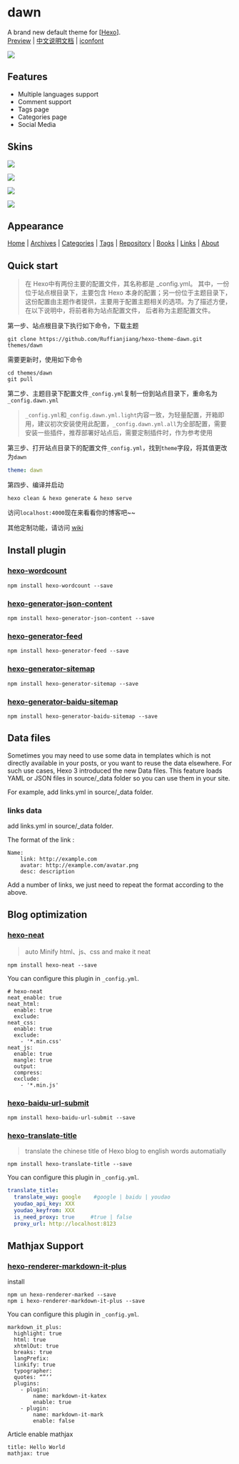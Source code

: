 # dawn

A brand new default theme for [[Hexo](https://hexo.io)].  
[Preview](http://Ruffianjiang.github.io/) | [中文说明文档](README.cn.md) | [iconfont](http://blog.cofess.com/hexo-theme-pure/iconfont/demo_fontclass.html)

![](_doc/images/dawn.png)

## Features

- Multiple languages support
- Comment support
- Tags page
- Categories page
- Social Media

## Skins

![](_doc/images/dawn-theme-black.png)

![](_doc/images/dawn-theme-blue.png)

![](_doc/images/dawn-theme-green.png)

![](_doc/images/dawn-theme-purple.png)

## Appearance

[Home](http://Ruffianjiang.github.io/) |
[Archives](http://Ruffianjiang.github.io/archives/) |
[Categories](http://Ruffianjiang.github.io/categories/) |
[Tags](http://Ruffianjiang.github.io/tags/) |
[Repository](http://Ruffianjiang.github.io/repository/) |
[Books](http://Ruffianjiang.github.io/books/) |
[Links](http://Ruffianjiang.github.io/links/) |
[About](http://Ruffianjiang.github.io/about/)

## Quick start
> 在 Hexo中有两份主要的配置文件，其名称都是 _config.yml。 其中，一份位于站点根目录下，主要包含 Hexo 本身的配置；另一份位于主题目录下，这份配置由主题作者提供，主要用于配置主题相关的选项。为了描述方便，在以下说明中，将前者称为站点配置文件， 后者称为主题配置文件。

第一步、站点根目录下执行如下命令，下载主题
```shell
git clone https://github.com/Ruffianjiang/hexo-theme-dawn.git themes/dawn
```

需要更新时，使用如下命令
```shell
cd themes/dawn
git pull
```

第二步、主题目录下配置文件`_config.yml`复制一份到站点目录下，重命名为`_config.dawn.yml`
> `_config.yml`和`_config.dawn.yml.light`内容一致，为轻量配置，开箱即用，建议初次安装使用此配置，`_config.dawn.yml.all`为全部配置，需要安装一些插件，推荐部署好站点后，需要定制插件时，作为参考使用

第三步、打开站点目录下的配置文件`_config.yml`，找到`theme`字段，将其值更改为`dawn`
```yaml
theme: dawn
```

第四步、编译并启动
```shell
hexo clean & hexo generate & hexo serve
```

访问`localhost:4000`现在来看看你的博客吧~~

其他定制功能，请访问 [wiki](https://github.com/Ruffianjiang/hexo-theme-dawn/wiki)



## Install plugin

### [hexo-wordcount](https://github.com/willin/hexo-wordcount)

```
npm install hexo-wordcount --save
```
### [hexo-generator-json-content](https://github.com/alexbruno/hexo-generator-json-content)

```
npm install hexo-generator-json-content --save
```
### [hexo-generator-feed](https://github.com/hexojs/hexo-generator-feed)

```
npm install hexo-generator-feed --save
```
### [hexo-generator-sitemap](https://github.com/hexojs/hexo-generator-sitemap)

```
npm install hexo-generator-sitemap --save
```
### [hexo-generator-baidu-sitemap](https://github.com/coneycode/hexo-generator-baidu-sitemap)

```
npm install hexo-generator-baidu-sitemap --save
```
## Data files
Sometimes you may need to use some data in templates which is not directly available in your posts, or you want to reuse the data elsewhere. For such use cases, Hexo 3 introduced the new Data files. This feature loads YAML or JSON files in source/_data folder so you can use them in your site.

For example, add links.yml in source/_data folder.

### links data

add links.yml in source/_data folder.

The format of the link :

```
Name:
    link: http://example.com
    avatar: http://example.com/avatar.png
    desc: description
```
Add a number of links, we just need to repeat the format according to the above.

## Blog optimization

### [hexo-neat](https://github.com/rozbo/hexo-neat)

> auto Minify html、js、css and make it neat

```
npm install hexo-neat --save
```

You can configure this plugin in `_config.yml`.

```
# hexo-neat
neat_enable: true
neat_html:
  enable: true
  exclude:  
neat_css:
  enable: true
  exclude:
    - '*.min.css'
neat_js:
  enable: true
  mangle: true
  output:
  compress:
  exclude:
    - '*.min.js' 
```

### [hexo-baidu-url-submit](https://github.com/huiwang/hexo-baidu-url-submit)

```
npm install hexo-baidu-url-submit --save
```

### [hexo-translate-title](https://github.com/cometlj/hexo-translate-title)
> translate the chinese title of Hexo blog to english words automatially

```
npm install hexo-translate-title --save
```

You can configure this plugin in `_config.yml`.

```yml
translate_title:
  translate_way: google    #google | baidu | youdao
  youdao_api_key: XXX
  youdao_keyfrom: XXX
  is_need_proxy: true     #true | false
  proxy_url: http://localhost:8123
```
## Mathjax Support

### [hexo-renderer-markdown-it-plus](https://github.com/CHENXCHEN/hexo-renderer-markdown-it-plus)

install

```
npm un hexo-renderer-marked --save
npm i hexo-renderer-markdown-it-plus --save
```

You can configure this plugin in `_config.yml`.

```
markdown_it_plus:
  highlight: true
  html: true
  xhtmlOut: true
  breaks: true
  langPrefix:
  linkify: true
  typographer:
  quotes: “”‘’
  plugins:
    - plugin:
        name: markdown-it-katex
        enable: true
    - plugin:
        name: markdown-it-mark
        enable: false  
```

Article enable mathjax

```
title: Hello World
mathjax: true
```

